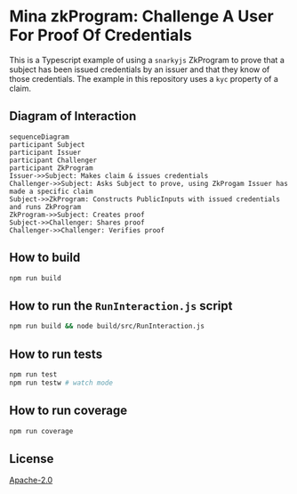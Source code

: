 # Mina zkProgram: Challenge A User For Proof Of Credentials

This is a Typescript example of using a `snarkyjs` ZkProgram to prove that a subject has been issued credentials by an issuer and that they know of those credentials. The example in this repository uses a `kyc` property of a claim.

## Diagram of Interaction
```mermaid
sequenceDiagram
participant Subject
participant Issuer
participant Challenger
participant ZkProgram
Issuer->>Subject: Makes claim & issues credentials
Challenger->>Subject: Asks Subject to prove, using ZkProgam Issuer has made a specific claim
Subject->>ZkProgram: Constructs PublicInputs with issued credentials and runs ZkProgram
ZkProgram->>Subject: Creates proof
Subject->>Challenger: Shares proof
Challenger->>Challenger: Verifies proof
```

## How to build

```sh
npm run build
```

## How to run the `RunInteraction.js` script
```sh
npm run build && node build/src/RunInteraction.js
```

## How to run tests

```sh
npm run test
npm run testw # watch mode
```

## How to run coverage

```sh
npm run coverage
```

## License

[Apache-2.0](LICENSE)
